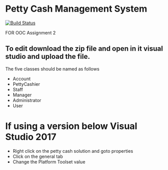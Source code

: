 # Petty Cash Management System
[![Build Status](https://travis-ci.com/miyurusankalpa/pettycash.svg?token=q7zPHYBrzBBxdRewQ84L&branch=master)](https://travis-ci.com/miyurusankalpa/pettycash)

FOR OOC Assignment 2

## To edit download the zip file and open in it visual studio and upload the file.

The five classes should be named as follows

* Account
* PettyCashier
* Staff
* Manager
* Administrator
* User

# If using a version below Visual Studio 2017

* Right click on the petty cash solution and goto properties
* Click on the general tab
* Change the Platform Toolset value
